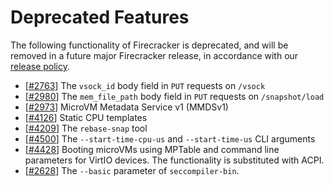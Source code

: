 # Deprecated Features

The following functionality of Firecracker is deprecated, and will be removed in
a future major Firecracker release, in accordance with our
[release policy](docs/RELEASE_POLICY.md).

- \[[#2763](https://github.com/firecracker-microvm/firecracker/pull/2763)\] The
  `vsock_id` body field in `PUT` requests on `/vsock`
- \[[#2980](https://github.com/firecracker-microvm/firecracker/pull/2980)\] The
  `mem_file_path` body field in `PUT` requests on `/snapshot/load`
- \[[#2973](https://github.com/firecracker-microvm/firecracker/pull/2973)\]
  MicroVM Metadata Service v1 (MMDSv1)
- \[[#4126](https://github.com/firecracker-microvm/firecracker/pull/4126)\]
  Static CPU templates
- \[[#4209](https://github.com/firecracker-microvm/firecracker/pull/4209)\] The
  `rebase-snap` tool
- \[[#4500](https://github.com/firecracker-microvm/firecracker/pull/4500)\] The
  `--start-time-cpu-us` and `--start-time-us` CLI arguments
- \[[#4428](https://github.com/firecracker-microvm/firecracker/pull/4428)\]
  Booting microVMs using MPTable and command line parameters for VirtIO devices.
  The functionality is substituted with ACPI.
- \[[#2628](https://github.com/firecracker-microvm/firecracker/pull/2628)\] The
  `--basic` parameter of `seccompiler-bin`.
